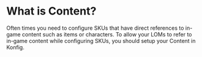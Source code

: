 # What is Content?

Often times you need to configure SKUs that have direct references to in-game
content such as items or characters. To allow your LOMs to refer to in-game
content while configuring SKUs, you should setup your Content in Konfig.
